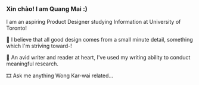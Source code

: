 ### Xin chào! I am Quang Mai :)

I am an aspiring Product Designer studying Information at University of Toronto! 

🌳 I believe that all good design comes from a small minute detail, something which I'm striving toward-!

📝 An avid writer and reader at heart, I've used my writing ability to conduct meaningful research.

🎞️ Ask me anything Wong Kar-wai related...

